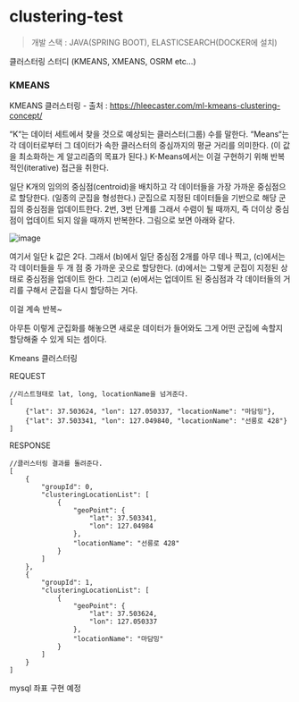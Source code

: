 # clustering-test

> 개발 스택 : JAVA(SPRING BOOT), ELASTICSEARCH(DOCKER에 설치)

클러스터링 스터디 (KMEANS, XMEANS, OSRM etc...)



### KMEANS
KMEANS 클러스터링 - 출처 : https://hleecaster.com/ml-kmeans-clustering-concept/

“K“는 데이터 세트에서 찾을 것으로 예상되는 클러스터(그룹) 수를 말한다.
“Means“는 각 데이터로부터 그 데이터가 속한 클러스터의 중심까지의 평균 거리를 의미한다. (이 값을 최소화하는 게 알고리즘의 목표가 된다.)
K-Means에서는 이걸 구현하기 위해 반복적인(iterative) 접근을 취한다.

일단 K개의 임의의 중심점(centroid)을 배치하고
각 데이터들을 가장 가까운 중심점으로 할당한다. (일종의 군집을 형성한다.)
군집으로 지정된 데이터들을 기반으로 해당 군집의 중심점을 업데이트한다.
2번, 3번 단계를 그래서 수렴이 될 때까지, 즉 더이상 중심점이 업데이트 되지 않을 때까지 반복한다.
그림으로 보면 아래와 같다.

![image](https://user-images.githubusercontent.com/69445946/151665746-ce926395-fa4e-4406-a42b-faead8f82fbf.png)


여기서 일단 k 값은 2다. 그래서 (b)에서 일단 중심점 2개를 아무 데나 찍고, (c)에서는 각 데이터들을 두 개 점 중 가까운 곳으로 할당한다. (d)에서는 그렇게 군집이 지정된 상태로 중심점을 업데이트 한다. 그리고 (e)에서는 업데이트 된 중심점과 각 데이터들의 거리를 구해서 군집을 다시 할당하는 거다.

이걸 계속 반복~

아무튼 이렇게 군집화를 해놓으면 새로운 데이터가 들어와도 그게 어떤 군집에 속할지 할당해줄 수 있게 되는 셈이다.


Kmeans 클러스터링

REQUEST
```
//리스트형태로 lat, long, locationName을 넘겨준다.
[
    {"lat": 37.503624, "lon": 127.050337, "locationName": "마담밍"},
    {"lat": 37.503341, "lon": 127.049840, "locationName": "선릉로 428"}
]

```

RESPONSE
```
//클러스터링 결과를 돌려준다.
[
    {
        "groupId": 0,
        "clusteringLocationList": [
            {
                "geoPoint": {
                    "lat": 37.503341,
                    "lon": 127.04984
                },
                "locationName": "선릉로 428"
            }
        ]
    },
    {
        "groupId": 1,
        "clusteringLocationList": [
            {
                "geoPoint": {
                    "lat": 37.503624,
                    "lon": 127.050337
                },
                "locationName": "마담밍"
            }
        ]
    }
]

```

mysql 좌표 구현 예정


